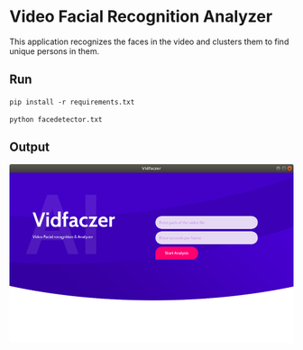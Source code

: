 # Video Facial Recognition Analyzer

This application recognizes the faces in the video and clusters them to find
unique persons in them.

## Run

`pip install -r requirements.txt`

`python facedetector.txt`

## Output
![Output Screen](output_screen.png)
